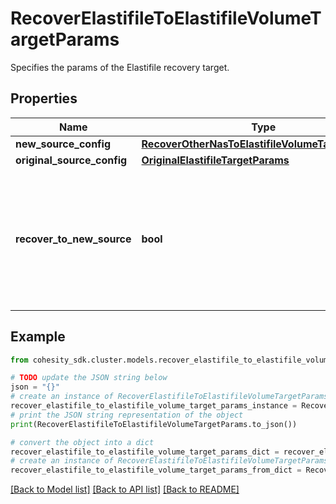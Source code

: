 # RecoverElastifileToElastifileVolumeTargetParams

Specifies the params of the Elastifile recovery target.

## Properties

Name | Type | Description | Notes
------------ | ------------- | ------------- | -------------
**new_source_config** | [**RecoverOtherNasToElastifileVolumeTargetParams**](RecoverOtherNasToElastifileVolumeTargetParams.md) |  | [optional] 
**original_source_config** | [**OriginalElastifileTargetParams**](OriginalElastifileTargetParams.md) |  | [optional] 
**recover_to_new_source** | **bool** | Specifies the parameter whether the recovery should be performed to a new or the original Elastifile target. | 

## Example

```python
from cohesity_sdk.cluster.models.recover_elastifile_to_elastifile_volume_target_params import RecoverElastifileToElastifileVolumeTargetParams

# TODO update the JSON string below
json = "{}"
# create an instance of RecoverElastifileToElastifileVolumeTargetParams from a JSON string
recover_elastifile_to_elastifile_volume_target_params_instance = RecoverElastifileToElastifileVolumeTargetParams.from_json(json)
# print the JSON string representation of the object
print(RecoverElastifileToElastifileVolumeTargetParams.to_json())

# convert the object into a dict
recover_elastifile_to_elastifile_volume_target_params_dict = recover_elastifile_to_elastifile_volume_target_params_instance.to_dict()
# create an instance of RecoverElastifileToElastifileVolumeTargetParams from a dict
recover_elastifile_to_elastifile_volume_target_params_from_dict = RecoverElastifileToElastifileVolumeTargetParams.from_dict(recover_elastifile_to_elastifile_volume_target_params_dict)
```
[[Back to Model list]](../README.md#documentation-for-models) [[Back to API list]](../README.md#documentation-for-api-endpoints) [[Back to README]](../README.md)


